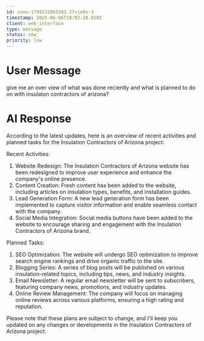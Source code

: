 ```yaml
---
id: conv-1749232865203-27vje8v-3
timestamp: 2025-06-06T18:02:28.010Z
client: web-interface
type: message
status: new
priority: low
---
```


# User Message

give me an over view of what was done reciently and what is planned to do on with insulaton contractors of arizona?

# AI Response

According to the latest updates, here is an overview of recent activities and planned tasks for the Insulation Contractors of Arizona project:

Recent Activities:

1. Website Redesign: The Insulation Contractors of Arizona website has been redesigned to improve user experience and enhance the company's online presence.
2. Content Creation: Fresh content has been added to the website, including articles on insulation types, benefits, and installation guides.
3. Lead Generation Form: A new lead generation form has been implemented to capture visitor information and enable seamless contact with the company.
4. Social Media Integration: Social media buttons have been added to the website to encourage sharing and engagement with the Insulation Contractors of Arizona brand.

Planned Tasks:

1. SEO Optimization: The website will undergo SEO optimization to improve search engine rankings and drive organic traffic to the site.
2. Blogging Series: A series of blog posts will be published on various insulation-related topics, including tips, news, and industry insights.
3. Email Newsletter: A regular email newsletter will be sent to subscribers, featuring company news, promotions, and industry updates.
4. Online Review Management: The company will focus on managing online reviews across various platforms, ensuring a high rating and reputation.

Please note that these plans are subject to change, and I'll keep you updated on any changes or developments in the Insulation Contractors of Arizona project.


